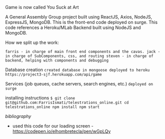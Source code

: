 Game is now called You Suck at Art

A General Assembly Group project built using ReactJS, Axios, NodeJS, ExpressJS, MongoDB. This is the front-end code deployed on surge. This code references a Heroku/MLab Backend built using NodeJS and MongoDB.

How we split up the work:

`` farris - in charge of main front end components and the cavas.
   jack - in charge of SubComponents, css, and routing
   steven - in charge of backend, helping with components and debugging ``

Database creation
`` created database in mongoose
deployed to heroku
https://project3-sjf.herokuapp.com/api/game ``


Services (job queues, cache servers, search engines, etc.)
`` deployed on surge ``

installing instructions
``$ git clone git@github.com:FarrisIsmati/telestrations_online.git
cd telestrations_online
npm install
npm start``

*bibliography*
- used this code for our loading screen -
https://codepen.io/elhombretecla/pen/wGpLQy
